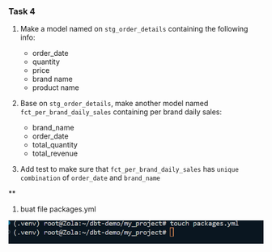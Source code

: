 ### Task 4
1. Make a model named on `stg_order_details` containing the following info:
    - order_date
    - quantity
    - price
    - brand name
    - product name

2. Base on `stg_order_details`, make another model named `fct_per_brand_daily_sales` containing per brand daily sales:
    - brand_name
    - order_date
    - total_quantity
    - total_revenue

3. Add test to make sure that `fct_per_brand_daily_sales` has `unique combination` of `order_date` and `brand_name`

** 
1. buat file packages.yml

![alt text](<Screenshot 2024-07-23 104431.png>)

